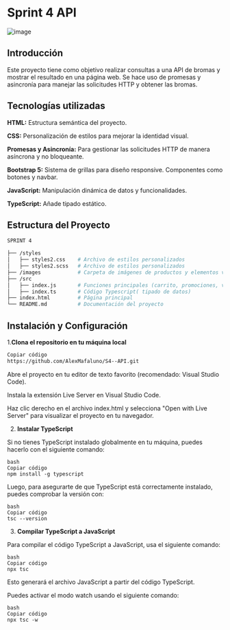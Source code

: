 # Sprint 4 API

![image](https://github.com/user-attachments/assets/a5674670-64d9-4d19-b465-5d6bd891f9f7)


## Introducción 

Este proyecto tiene como objetivo realizar consultas a una API de bromas y mostrar el resultado en una página web. 
Se hace uso de promesas y asincronía para manejar las solicitudes HTTP y obtener las bromas.

## Tecnologías utilizadas

**HTML:** Estructura semántica del proyecto.

**CSS:** Personalización de estilos para mejorar la identidad visual.

**Promesas y Asincronía:** Para gestionar las solicitudes HTTP de manera asíncrona y no bloqueante.

**Bootstrap 5:** Sistema de grillas para diseño responsive. Componentes como botones y navbar.

**JavaScript:** Manipulación dinámica de datos y funcionalidades.

**TypeScript:** Añade tipado estático.

## Estructura del Proyecto

```bash
SPRINT 4

├── /styles
│   ├── styles2.css    # Archivo de estilos personalizados
│   ├── styles2.scss   # Archivo de estilos personalizados
├── /images            # Carpeta de imágenes de productos y elementos visuales
├── /src
│   ├── index.js       # Funciones principales (carrito, promociones, validaciones)
│   ├── index.ts       # Código Typescript( tipado de datos)
├── index.html         # Página principal
└── README.md          # Documentación del proyecto
```
## Instalación y Configuración
1.**Clona el repositorio en tu máquina local**

```bash
Copiar código
https://github.com/AlexMafaluno/S4--API.git

```
Abre el proyecto en tu editor de texto favorito (recomendado: Visual Studio Code).

Instala la extensión Live Server en Visual Studio Code.

Haz clic derecho en el archivo index.html y selecciona "Open with Live Server" para visualizar el proyecto en tu navegador.



2. **Instalar TypeScript**

Si no tienes TypeScript instalado globalmente en tu máquina, puedes hacerlo con el siguiente comando:
```
bash
Copiar código
npm install -g typescript
```
Luego, para asegurarte de que TypeScript está correctamente instalado, puedes comprobar la versión con:

```
bash
Copiar código
tsc --version
```
3. **Compilar TypeScript a JavaScript**

Para compilar el código TypeScript a JavaScript, usa el siguiente comando:
```
bash
Copiar código
npx tsc
```
Esto generará el archivo JavaScript a partir del código TypeScript.

Puedes activar el modo watch usando el siguiente comando:
```
bash
Copiar código
npx tsc -w
```
